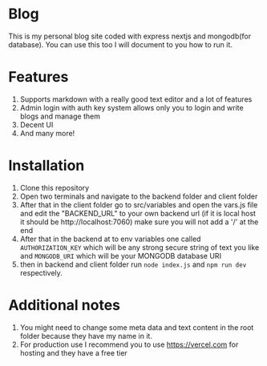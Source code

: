 # Blog
This is my personal blog site coded with express nextjs and mongodb(for database). You can use this too I will document to you how to run it.

# Features
1. Supports markdown with a really good text editor and a lot of features
2. Admin login with auth key system allows only you to login and write blogs and manage them
3. Decent UI
4. And many more!

# Installation
1. Clone this repository
2. Open two terminals and navigate to the backend folder and client folder
3. After that in the client folder go to src/variables and open the vars.js file and edit the "BACKEND_URL" to your own  backend url (if it is local host it should be http://localhost:7060) make sure you will not add a '/' at the end
4. After that in the backend at to env variables one called `AUTHORIZATION_KEY` which will be any strong secure string of text you like and `MONGODB_URI` which will be your MONGODB database URI
5. then in backend and client folder run `node index.js` and `npm run dev` respectively.

# Additional notes
1. You might need to change some meta data and text content in the root folder because they have my name in it.
2. For production use I recommend you to use https://vercel.com for hosting and they have a free tier

